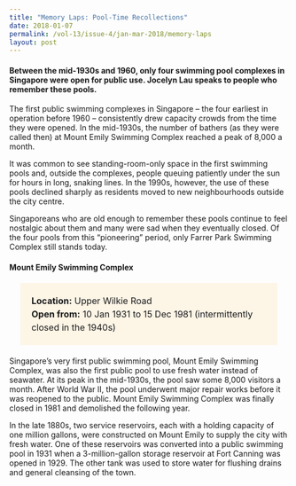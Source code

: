 ```yaml
---
title: "Memory Laps: Pool-Time Recollections"
date: 2018-01-07
permalink: /vol-13/issue-4/jan-mar-2018/memory-laps
layout: post
---
```

#### Between the mid-1930s and 1960, only four swimming pool complexes in Singapore were open for public use. **Jocelyn Lau** speaks to people who remember these pools.

The first public swimming complexes in Singapore – the four earliest in operation before 1960 – consistently drew capacity crowds from the time they were opened. In the mid-1930s, the number of bathers (as they were called then) at Mount Emily Swimming Complex reached a peak of 8,000 a month.

It was common to see standing-room-only space in the first swimming pools and, outside the complexes, people queuing patiently under the sun for hours in long, snaking lines. In the 1990s, however, the use of these pools declined sharply as residents moved to new neighbourhoods outside the city centre.

Singaporeans who are old enough to remember these pools continue to feel nostalgic about them and many were sad when they eventually closed. Of the four pools from this “pioneering” period, only Farrer Park Swimming Complex still stands today.

#### **Mount Emily Swimming Complex**

<span style="background-colour: #fdf5e6; padding: 20px; margin: 20px; background:#fdf5e6; display:block; font-size:1rem; line-height:1.5rem;"><b>Location:</b> Upper Wilkie Road<br>
<b>Open from:</b> 10 Jan 1931 to 15 Dec 1981 (intermittently closed in the 1940s)</span>

Singapore’s very first public swimming pool, Mount Emily Swimming Complex, was also the first public pool to use fresh water instead of seawater. At its peak in the mid-1930s, the pool saw some 8,000 visitors a month. After World War II, the pool underwent major repair works before it was reopened to the public. Mount Emily Swimming Complex was finally closed in 1981 and demolished the following year.

In the late 1880s, two service reservoirs, each with a holding capacity of one million gallons, were constructed on Mount Emily to supply the city with fresh water. One of these reservoirs was converted into a public swimming pool in 1931 when a 3-million-gallon storage reservoir at Fort Canning was opened in 1929. The other tank was used to store water for flushing drains and general cleansing of the town.